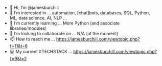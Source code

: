 - 👋 Hi, I’m @jamesburchill
- 👀 I’m interested in ... automation, [chat]bots, databases, SQL, Python, ML, data science, AI, NLP ...
- 🌱 I’m currently learning ... More Python (and associate libraries/modules)
- 💞️ I’m looking to collaborate on ... N/A (at the moment)
- 📫 How to reach me ... https://jamesburchill.com/viewtopic.php?f=11&t=8
- 💻 My current #TECHSTACK ... https://jamesburchill.com/viewtopic.php?f=9&t=2

<!---
jamesburchill/jamesburchill is a ✨ special ✨ repository because its `README.md` (this file) appears on your GitHub profile.
You can click the Preview link to take a look at your changes.
--->
